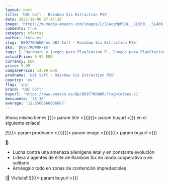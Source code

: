 ```yaml
---
layout: post
title: 'UBI Soft - Rainbow Six Extraction PS5'
date: 2022-10-06 07:47:20
image: 'https://m.media-amazon.com/images/I/51AcgMpMSDL._SL500_._SL400_.jpg'
comments: true
category: ofertas
author: 'tole.es'
slug: 'B0977KDWNR-es UBI Soft - Rainbow Six Extraction PS5'
sku: 'B0977KDWNR-es'
tags: [ 'Hardware y juegos para PlayStation 5','Juegos para PlayStation 5','Videojuegos','ps5','ubi soft','🇪🇸', ]
actualPrice: 9.99 EUR
currency: EUR
price: 9.99
comparePrice: 14.99 EUR
prodname: 'UBI Soft - Rainbow Six Extraction PS5'
country: 'es'
flag: '🇪🇸'
brand: 'UBI Soft'
buyurl: 'https://www.amazon.es/dp/B0977KDWNR/?tag=tolees-21'
descuento: '33.36'
average: '11.6566666666667'
---
```


Ahora mismo tienes [{{< param title >}}]({{< param buyurl >}}) en el siguiente enlace!

[![{{< param prodname >}}]({{< param image >}})]({{< param buyurl >}})

🔎:

- Lucha contra una amenaza alienígena letal y en constante evolución
- Lidera a agentes de élite de Rainbow Six en modo cooperativo o en solitario
- Arriésgalo todo en zonas de contención impredecibles

[🛒 Visítala!!!]({{< param buyurl >}})

